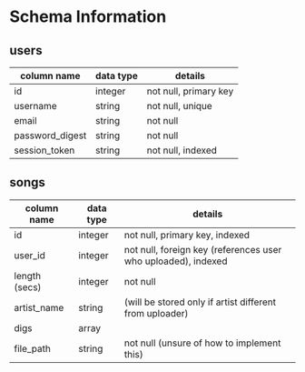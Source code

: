 # Schema Information

## users
column name     | data type | details
----------------|-----------|-----------------------
id              | integer   | not null, primary key
username        | string    | not null, unique
email           | string    | not null
password_digest | string    | not null
session_token   | string    | not null, indexed

## songs
column name   | data type | details
--------------|-----------|-----------------------
id            | integer   | not null, primary key, indexed
user_id       | integer   | not null, foreign key (references user who uploaded), indexed
length (secs) | integer   | not null
artist_name   | string    | (will be stored only if artist different from uploader)
digs          | array     |
file_path     | string    | not null (unsure of how to implement this)
